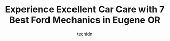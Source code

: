 ---
layout: ampstory
image: https://images.unsplash.com/photo-1567449394863-577a4311b51c?ixlib=rb-4.0.3&ixid=MnwxMjA3fDB8MHxwaG90by1wYWdlfHx8fGVufDB8fHx8&auto=format&fit=crop&w=640&h=853&q=80
author: techidn
featured: false
description: Experience the excellence of automotive service by visiting the 7 best Ford Mechanic in Eugene OR, USA. With their expertise, attention to detail, and commitment to customer satisfaction, yo
title: Experience Excellent Car Care with 7 Best Ford Mechanics in Eugene OR
cover:
   title: Experience Excellent Car Care with 7 Best Ford Mechanics in Eugene OR
   subtitle: Rickpate
   background: https://images.unsplash.com/photo-1567449394863-577a4311b51c?ixlib=rb-4.0.3&ixid=MnwxMjA3fDB8MHxwaG90by1wYWdlfHx8fGVufDB8fHx8&auto=format&fit=crop&w=640&h=853&q=80

pages: 
 - layout: thirds
   top: <h1>#1 Joes Garage</h1>
   bottom: "<p>We have taken our vehicles to Joes Garage for many years.  They are the best!  The front desk crew and mechanics are very professional and have super high standards fo</p>"
   background: https://www.knot35.com/toplist/wp-content/uploads/2023/06/best-ford-mechanic-1-in-eugene-or-1685836025.jpeg
   backgroundblur: true
 - layout: thirds
   top: <h1>#2 Integrity Auto Repair</h1>
   bottom: "<p>535 River Rd, Eugene, OR 97404, United States</p>"
   background: https://www.knot35.com/toplist/wp-content/uploads/2023/06/best-ford-mechanic-2-in-eugene-or-1685836025.jpeg
   cta:
      link: https://www.knot35.com/toplist/experience-excellent-car-care-with-7-best-ford-mechanics-in-eugene-or/
      text: Experience Excellent Car Care with 7 Best Ford Mechanics in Eugene OR
 - layout: thirds
   top: <h1>#3 Stadium Automotive</h1>
   bottom: "<p>2025 Franklin Blvd, Eugene, OR 97403, United States</p>"
   background: https://www.knot35.com/toplist/wp-content/uploads/2023/06/best-ford-mechanic-3-in-eugene-or-1685836025.jpeg
   cta:
      link: https://www.knot35.com/toplist/experience-excellent-car-care-with-7-best-ford-mechanics-in-eugene-or/
      text: Experience Excellent Car Care with 7 Best Ford Mechanics in Eugene OR
 - layout: thirds
   top: <h1>#4 Sun Automotive - Campus</h1>
   bottom: "<p>1905 Agate St, Eugene, OR 97403, United States</p>"
   background: https://images.unsplash.com/photo-1632260260864-caf7fde5ec36?ixlib=rb-4.0.3&ixid=MnwxMjA3fDB8MHxwaG90by1wYWdlfHx8fGVufDB8fHx8&auto=format&fit=crop&w=640&h=853&q=80
   cta:
      link: https://www.knot35.com/toplist/experience-excellent-car-care-with-7-best-ford-mechanics-in-eugene-or/
      text: Experience Excellent Car Care with 7 Best Ford Mechanics in Eugene OR
 - layout: thirds
   top: <h1>#5 Jerry & Walts Complete Auto Care</h1>
   bottom: "<p>107 Van Buren St, Eugene, OR 97402, United States</p>"
   background: https://images.unsplash.com/photo-1580610447943-1bfbef5efe07?ixlib=rb-4.0.3&ixid=MnwxMjA3fDB8MHxwaG90by1wYWdlfHx8fGVufDB8fHx8&auto=format&fit=crop&w=640&h=853&q=80
   cta:
      link: https://www.knot35.com/toplist/experience-excellent-car-care-with-7-best-ford-mechanics-in-eugene-or/
      text: Experience Excellent Car Care with 7 Best Ford Mechanics in Eugene OR
 - layout: thirds
   top: <h1>#6 Schweitzers Automotive Center</h1>
   bottom: "<p>1120 Arthur St, Eugene, OR 97402, United States</p>"
   background: https://images.unsplash.com/photo-1531169509526-f8f1fdaa4a67?ixlib=rb-4.0.3&ixid=MnwxMjA3fDB8MHxwaG90by1wYWdlfHx8fGVufDB8fHx8&auto=format&fit=crop&w=640&h=853&q=80
   cta:
      link: https://www.knot35.com/toplist/experience-excellent-car-care-with-7-best-ford-mechanics-in-eugene-or/
      text: Experience Excellent Car Care with 7 Best Ford Mechanics in Eugene OR
 - layout: thirds
   top: <h1>#7 Duval Automotive</h1>
   bottom: "<p>3196 Meadow Ln, Eugene, OR 97402, United States</p>"
   background: https://images.unsplash.com/photo-1595364397663-fca4f075d796?ixlib=rb-4.0.3&ixid=MnwxMjA3fDB8MHxwaG90by1wYWdlfHx8fGVufDB8fHx8&auto=format&fit=crop&w=640&h=853&q=80
   cta:
      link: https://www.knot35.com/toplist/experience-excellent-car-care-with-7-best-ford-mechanics-in-eugene-or/
      text: Experience Excellent Car Care with 7 Best Ford Mechanics in Eugene OR
 - layout: thirds
   middle: Continue reading...
   background: https://images.unsplash.com/photo-1546497974-b213c9efb599?ixlib=rb-4.0.3&ixid=MnwxMjA3fDB8MHxwaG90by1wYWdlfHx8fGVufDB8fHx8&auto=format&fit=crop&w=640&h=853&q=80
   cta:
      link: https://www.knot35.com/toplist/experience-excellent-car-care-with-7-best-ford-mechanics-in-eugene-or/
      text: Experience Excellent Car Care with 7 Best Ford Mechanics in Eugene OR
      
---